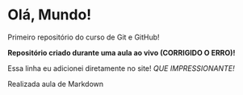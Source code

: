 # Olá, Mundo!
Primeiro repositório do curso de Git e GitHub!

**Repositório criado durante uma aula ao vivo (CORRIGIDO O ERRO)!**

Essa linha eu adicionei diretamente no site! *QUE IMPRESSIONANTE!*

Realizada aula de Markdown


